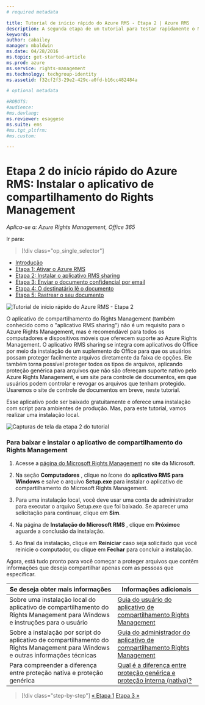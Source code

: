 ```yaml
---
# required metadata

title: Tutorial de início rápido do Azure RMS - Etapa 2 | Azure RMS
description: A segunda etapa de um tutorial para testar rapidamente o Microsoft Azure Rights Management para sua organização em apenas 5 etapas que devem levar menos de 15 minutos.
keywords:
author: cabailey
manager: mbaldwin
ms.date: 04/28/2016
ms.topic: get-started-article
ms.prod: azure
ms.service: rights-management
ms.technology: techgroup-identity
ms.assetid: f32cf2f3-29e2-429c-a0fd-b16cc482484a

# optional metadata

#ROBOTS:
#audience:
#ms.devlang:
ms.reviewer: esaggese
ms.suite: ems
#ms.tgt_pltfrm:
#ms.custom:

---
```




# Etapa 2 do início rápido do Azure RMS: Instalar o aplicativo de compartilhamento do Rights Management

*Aplica-se a: Azure Rights Management, Office 365*


Ir para: 
> [!div class="op_single_selector"]
- [Introdução](quick-start-tutorial.md)
- [Etapa 1: Ativar o Azure RMS](tutorial-step1.md)
- [Etapa 2: Instalar o aplicativo RMS sharing](tutorial-step2.md)
- [Etapa 3: Enviar o documento confidencial por email](tutorial-step3.md)
- [Etapa 4: O destinatário lê o documento](tutorial-step4.md)
- [Etapa 5: Rastrear o seu documento](tutorial-step5.md)


![Tutorial de início rápido do Azure RMS - Etapa 2](../media/AzRMS_QuickStartSteps2.PNG)

O aplicativo de compartilhamento do Rights Management (também conhecido como o "aplicativo RMS sharing") não é um requisito para o Azure Rights Management, mas é recomendável para todos os computadores e dispositivos móveis que oferecem suporte ao Azure Rights Management. O aplicativo RMS sharing se integra com aplicativos do Office por meio da instalação de um suplemento do Office para que os usuários possam proteger facilmente arquivos diretamente da faixa de opções. Ele também torna possível proteger todos os tipos de arquivos, aplicando proteção genérica para arquivos que não são ofereçam suporte nativo pelo Azure Rights Management, e um site para controle de documentos, em que usuários podem controlar e revogar os arquivos que tenham protegido. Usaremos o site de controle de documentos em breve, neste tutorial.

Esse aplicativo pode ser baixado gratuitamente e oferece uma instalação com script para ambientes de produção. Mas, para este tutorial, vamos realizar uma instalação local.

![Capturas de tela da etapa 2 do tutorial](../media/AzRMS_Tutorial_2_Screenshots.png)

### Para baixar e instalar o aplicativo de compartilhamento do Rights Management

1.  Acesse a [página do Microsoft Rights Management](http://go.microsoft.com/fwlink/?LinkId=303970) no site da Microsoft.

2.  Na seção **Computadores** , clique no ícone do **aplicativo RMS para Windows** e salve o arquivo **Setup.exe** para instalar o aplicativo de compartilhamento do Microsoft Rights Management.

3.  Para uma instalação local, você deve usar uma conta de administrador para executar o arquivo Setup.exe que foi baixado. Se aparecer uma solicitação para continuar, clique em **Sim**.

4.  Na página de **Instalação do Microsoft RMS** , clique em **Próximo**e aguarde a conclusão da instalação.

5.  Ao final da instalação, clique em **Reiniciar** caso seja solicitado que você reinicie o computador, ou clique em  **Fechar** para concluir a instalação.

Agora, está tudo pronto para você começar a proteger arquivos que contêm informações que deseja compartilhar apenas com as pessoas que especificar.

|Se deseja obter mais informações|Informações adicionais|
|--------------------------------|--------------------------|
|Sobre uma instalação local do aplicativo de compartilhamento do Rights Management para Windows e instruções para o usuário|[Guia do usuário do aplicativo de compartilhamento Rights Management](../rms-client/sharing-app-user-guide.md)|
|Sobre a instalação por script do aplicativo de compartilhamento do Rights Management para Windows e outras informações técnicas|[Guia do administrador do aplicativo de compartilhamento Rights Management](../rms-client/sharing-app-admin-guide.md)|
|Para compreender a diferença entre proteção nativa e proteção genérica|[Qual é a diferença entre proteção genérica e proteção interna (nativa)?](../rms-client/sharing-app-dialog-box.md#what-s-the-difference-between-generic-protection-and-built-in-native-protection-)|


>[!div class="step-by-step"] [« Etapa 1](quick-start-tutorial.md)
[Etapa 3 »](tutorial-step3.md)

<!--HONumber=May16_HO2-->


